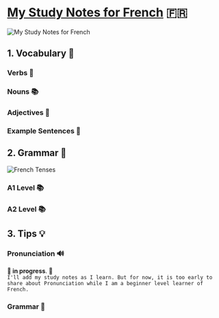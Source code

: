# [My Study Notes for French](https://github.com/eylulucar/French) 🇫🇷
![My Study Notes for French](https://github.com/eylulucar/French/assets/47148095/a720860b-1a4d-4187-ab7a-6d7811138939)




## 1. Vocabulary 💬

### Verbs 📝

### Nouns 📚

### Adjectives 🎨

### Example Sentences 📝

## 2. Grammar 📖

![French Tenses](https://github.com/eylulucar/French/assets/47148095/dfd68a58-96fc-4fba-90d2-c81ab1e67b38)

### A1 Level 📚

### A2 Level 📚

## 3. Tips 💡

### Pronunciation 🔊
 **🔨 in progress**. 🚧  </br> 
 ````I'll add my study notes as I learn. But for now, it is too early to share about Pronunciation while I am a beginner level learner of French.````

### Grammar 📖

